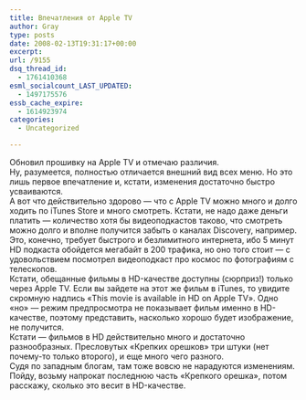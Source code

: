 ```yaml
---
title: Впечатления от Apple TV
author: Gray
type: posts
date: 2008-02-13T19:31:17+00:00
excerpt:
url: /9155
dsq_thread_id:
  - 1761410368
esml_socialcount_LAST_UPDATED:
  - 1497175576
essb_cache_expire:
  - 1614923974
categories:
  - Uncategorized

---
```








Обновил прошивку на Apple TV и отмечаю различия.  
Ну, разумеется, полностью отличается внешний вид всех меню. Но это лишь первое впечатление и, кстати, изменения достаточно быстро усваиваются.  
А вот что действительно здорово &#8212; что с Apple TV можно много и долго ходить по iTunes Store и много смотреть. Кстати, не надо даже деньги платить &#8212; количество хотя бы видеоподкастов таково, что смотреть можно долго и вполне получится забыть о каналах Discovery, например. Это, конечно, требует быстрого и безлимитного интернета, ибо 5 минут HD подкаста обойдется мегабайт в 200 трафика, но оно того стоит &#8212; с удовольствием посмотрел видеоподкаст про космос по фотографиям с телескопов.  
Кстати, обещанные фильмы в HD-качестве доступны (сюрприз!) только через Apple TV. Если вы зайдете на этот же фильм в iTunes, то увидите скромную надпись &#171;This movie is available in HD on Apple TV&#187;. Одно &#171;но&#187; &#8212; режим предпросмотра не показывает фильм именно в HD-качестве, поэтому представить, насколько хорошо будет изображение, не получится.  
Кстати &#8212; фильмов в HD действительно много и достаточно разнообразных. Пресловутых &#171;Крепких орешков&#187; три штуки (нет почему-то только второго), и еще много чего разного.  
Судя по западным блогам, там тоже вовсю не нарадуются изменениям. Пойду, возьму напрокат последнюю часть &#171;Крепкого орешка&#187;, потом расскажу, сколько это весит в HD-качестве.